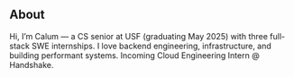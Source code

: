 ## About
Hi, I’m Calum — a CS senior at USF (graduating May 2025) with three full-stack SWE internships. I love backend engineering, infrastructure, and building performant systems. Incoming Cloud Engineering Intern @ Handshake.
